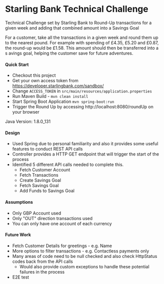 # Starling Bank Technical Challenge
Technical Challenge set by Starling Bank to Round-Up transactions for a given week and adding that combined amount into a Savings Goal

For a customer, take all the transactions in a given week and round them up to the nearest pound. For example with spending of £4.35, £5.20 and £0.87, the round-up would be £1.58. This amount should then be transferred into a s​ avings goal​, helping the customer save for future adventures.

#### Quick Start

* Checkout this project
* Get your own access token from https://developer.starlingbank.com/sandbox/
* Change `ACCESS_TOKEN` in `src/main/resources/application.properties`
* Run Maven Build - `mvn clean install`
* Start Spring Boot Application 
`mvn spring-boot:run`
* Trigger the Round Up by accessing http://localhost:8080/roundUp on your browser

Java Version: 1.8.0_131

#### Design

* Used Spring due to personal familiarity and also it provides some useful features to conduct REST API calls 
* Controller provides a HTTP GET endpoint that will trigger the start of the process  
* Identified 5 different API calls needed to complete this.
    * Fetch Customer Account
    * Fetch Transactions
    * Create Savings Goal
    * Fetch Savings Goal
    * Add Funds to Savings Goal
    
#### Assumptions

* Only GBP Account used
* Only "OUT" direction transactions used
* You can only have one account of each currency

#### Future Work

* Fetch Customer Details for greetings - e.g. Name
* More options to filter transactions - e.g. Contactless payments only
* Many areas of code need to be null checked and also check HttpStatus codes back from the API calls
    * Would also provide custom exceptions to handle these potential failures in the process
* E2E test